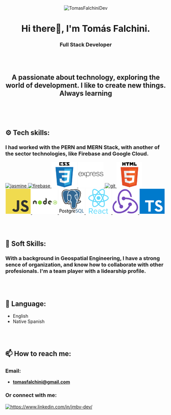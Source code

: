 <div align="center">
<img width="700" height="400" src="https://user-images.githubusercontent.com/108646907/202974570-f3a5168b-ae94-46b7-9ed0-1029014241f3.gif" alt="TomasFalchiniDev" />
 </div>
<div>
<h1 align="center">Hi there👋, I'm Tomás Falchini.</h1>
<h3 align="center">Full Stack Developer</h3>
<br>
<br>

<h2 align="center">A passionate about technology, exploring the world of development. I like to create new things. Always learning</h2>


<br>
<br>
<br>

## ⚙️ Tech skills:

### I had worked with the PERN and MERN Stack, with another of the sector technologies, like Firebase and Google Cloud. 
<p align="center"> <p align="left"><a href="https://jasmine.github.io/" target="_blank" rel="noreferrer"> <img src="https://www.vectorlogo.zone/logos/jasmine/jasmine-icon.svg" alt="jasmine" width="40" height="40"/> </a>  <a href="https://firebase.google.com/" target="_blank" rel="noreferrer"> <img src="https://www.vectorlogo.zone/logos/firebase/firebase-icon.svg" alt="firebase"  <a href="https://www.w3schools.com/css/" target="_blank" rel="noreferrer"> <img src="https://raw.githubusercontent.com/devicons/devicon/master/icons/css3/css3-original-wordmark.svg" alt="css3" width="80" height="80"/> </a> <a href="https://expressjs.com" target="_blank" rel="noreferrer"> <img src="https://raw.githubusercontent.com/devicons/devicon/master/icons/express/express-original-wordmark.svg" alt="express" width="80" height="80"/> </a> <a href="https://git-scm.com/" target="_blank" rel="noreferrer"> <img src="https://www.vectorlogo.zone/logos/git-scm/git-scm-icon.svg" alt="git" width="80" height="80"/> </a></a> <a href="https://www.w3.org/html/" target="_blank" rel="noreferrer"> <img src="https://raw.githubusercontent.com/devicons/devicon/master/icons/html5/html5-original-wordmark.svg" alt="html5" width="80" height="80"/> </a><a href="https://developer.mozilla.org/en-US/docs/Web/JavaScript" target="_blank" rel="noreferrer"> <img src="https://raw.githubusercontent.com/devicons/devicon/master/icons/javascript/javascript-original.svg" alt="javascript" width="80" height="80"/> </a><a href="https://nodejs.org" target="_blank" rel="noreferrer"> <img src="https://raw.githubusercontent.com/devicons/devicon/master/icons/nodejs/nodejs-original-wordmark.svg" alt="nodejs" width="80" height="80"/> </a> <a href="https://www.postgresql.org" target="_blank" rel="noreferrer"> <img src="https://raw.githubusercontent.com/devicons/devicon/master/icons/postgresql/postgresql-original-wordmark.svg" alt="postgresql" width="80" height="80"/> </a> <a href="https://reactjs.org/" target="_blank" rel="noreferrer"> <img src="https://raw.githubusercontent.com/devicons/devicon/master/icons/react/react-original-wordmark.svg" alt="react" width="80" height="80"/> </a> <a href="https://redux.js.org" target="_blank" rel="noreferrer"> <img src="https://raw.githubusercontent.com/devicons/devicon/master/icons/redux/redux-original.svg" alt="redux" width="80" height="80"/> </a> <a href="https://www.typescriptlang.org/" target="_blank" rel="noreferrer"> <img src="https://raw.githubusercontent.com/devicons/devicon/master/icons/typescript/typescript-original.svg" alt="typescript" width="80" height="80"/> </a> </p>

<br>
<br>

## 🤝 Soft Skills:


### With a background in Geospatial Engineering, I have a strong sence of organization, and know how to collaborate with other profesionals. I'm a team player with a lidearship profile.

<br>
<br>

## 💬 Language:

 - English
 - Native Spanish

<br>
<br>


## 📫 How to reach me:

### Email:
- **tomasfalchini@gmail.com**



<h3 align="left">Or connect with me:</h3>
<p align="left">
<a href="https://www.linkedin.com/in/tomasfalchini/" target="blank"><img align="center" src="https://raw.githubusercontent.com/rahuldkjain/github-profile-readme-generator/master/src/images/icons/Social/linked-in-alt.svg" alt="https://www.linkedin.com/in/jmbv-dev/" height="25" width="34" /></a>
</p>

 </div>



<!---
TomasFalchini/TomasFalchini is a ✨ special ✨ repository because its `README.md` (this file) appears on your GitHub profile.
You can click the Preview link to take a look at your changes.
--->


